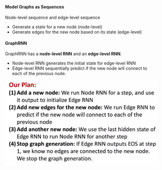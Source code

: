 #### Model Graphs as Sequences

Node-level sequence and edge-level sequence

- Generate a state for a new node (node-level)
- Generate edges for the new node based on its state (edge-level)

#### GraphRNN

GraphRNN has a **node-level RNN** and an **edge-level RNN**.

- Node-level RNN generates the initial state for edge-level RNN
- Edge-level RNN sequentially predict if the new node will connect to each of the previous node.

![image-20220723150619348](../pics/GraphRNN.png)